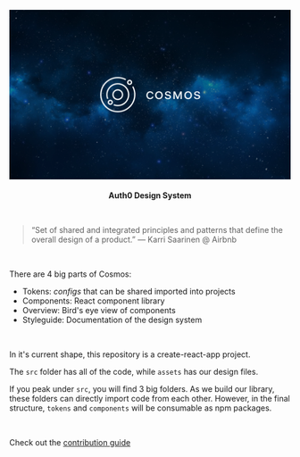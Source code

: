 <p align="center">
  <img src="/assets/cosmos.png">
  <br><br>
  <b>Auth0 Design System</b>
  <br>
</p>

&nbsp;

> “Set of shared and integrated principles and patterns that define the overall design of a product.” — Karri Saarinen @ Airbnb

&nbsp;

There are 4 big parts of Cosmos:

- Tokens: _configs_ that can be shared imported into projects
- Components: React component library
- Overview: Bird's eye view of components
- Styleguide: Documentation of the design system

&nbsp;

In it's current shape, this repository is a create-react-app project.

The `src` folder has all of the code, while `assets` has our design files.

If you peak under `src`, you will find 3 big folders. As we build our library, these folders can directly import code from each other. However, in the final structure, `tokens` and `components` will be consumable as npm packages.

&nbsp;

Check out the [contribution guide](https://github.com/auth0/cosmos/blob/master/contributing.md)
